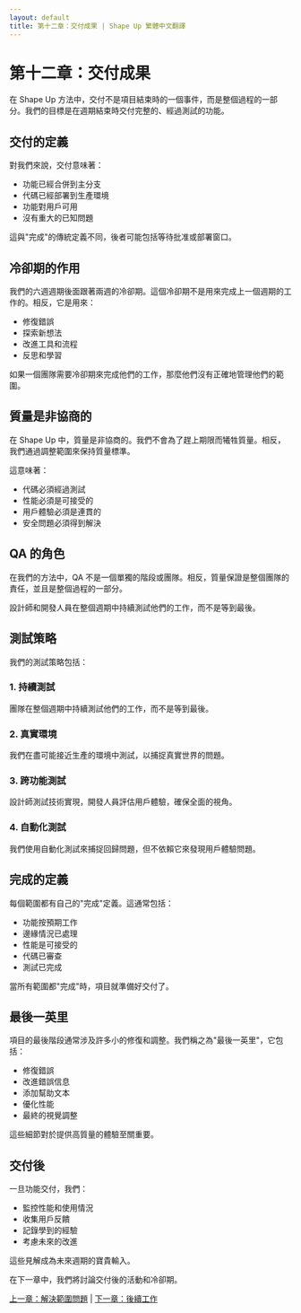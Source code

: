 ```yaml
---
layout: default
title: 第十二章：交付成果 | Shape Up 繁體中文翻譯
---
```


# 第十二章：交付成果

在 Shape Up 方法中，交付不是項目結束時的一個事件，而是整個過程的一部分。我們的目標是在週期結束時交付完整的、經過測試的功能。

## 交付的定義

對我們來說，交付意味著：
- 功能已經合併到主分支
- 代碼已經部署到生產環境
- 功能對用戶可用
- 沒有重大的已知問題

這與"完成"的傳統定義不同，後者可能包括等待批准或部署窗口。

## 冷卻期的作用

我們的六週週期後面跟著兩週的冷卻期。這個冷卻期不是用來完成上一個週期的工作的。相反，它是用來：
- 修復錯誤
- 探索新想法
- 改進工具和流程
- 反思和學習

如果一個團隊需要冷卻期來完成他們的工作，那麼他們沒有正確地管理他們的範圍。

## 質量是非協商的

在 Shape Up 中，質量是非協商的。我們不會為了趕上期限而犧牲質量。相反，我們通過調整範圍來保持質量標準。

這意味著：
- 代碼必須經過測試
- 性能必須是可接受的
- 用戶體驗必須是連貫的
- 安全問題必須得到解決

## QA 的角色

在我們的方法中，QA 不是一個單獨的階段或團隊。相反，質量保證是整個團隊的責任，並且是整個過程的一部分。

設計師和開發人員在整個週期中持續測試他們的工作，而不是等到最後。

## 測試策略

我們的測試策略包括：

### 1. 持續測試

團隊在整個週期中持續測試他們的工作，而不是等到最後。

### 2. 真實環境

我們在盡可能接近生產的環境中測試，以捕捉真實世界的問題。

### 3. 跨功能測試

設計師測試技術實現，開發人員評估用戶體驗，確保全面的視角。

### 4. 自動化測試

我們使用自動化測試來捕捉回歸問題，但不依賴它來發現用戶體驗問題。

## 完成的定義

每個範圍都有自己的"完成"定義。這通常包括：
- 功能按預期工作
- 邊緣情況已處理
- 性能是可接受的
- 代碼已審查
- 測試已完成

當所有範圍都"完成"時，項目就準備好交付了。

## 最後一英里

項目的最後階段通常涉及許多小的修復和調整。我們稱之為"最後一英里"，它包括：
- 修復錯誤
- 改進錯誤信息
- 添加幫助文本
- 優化性能
- 最終的視覺調整

這些細節對於提供高質量的體驗至關重要。

## 交付後

一旦功能交付，我們：
- 監控性能和使用情況
- 收集用戶反饋
- 記錄學到的經驗
- 考慮未來的改進

這些見解成為未來週期的寶貴輸入。

在下一章中，我們將討論交付後的活動和冷卻期。

[上一章：解決範圍問題](./03-11-solve-in-scope.html) | [下一章：後續工作](./03-13-post-ship.html) 